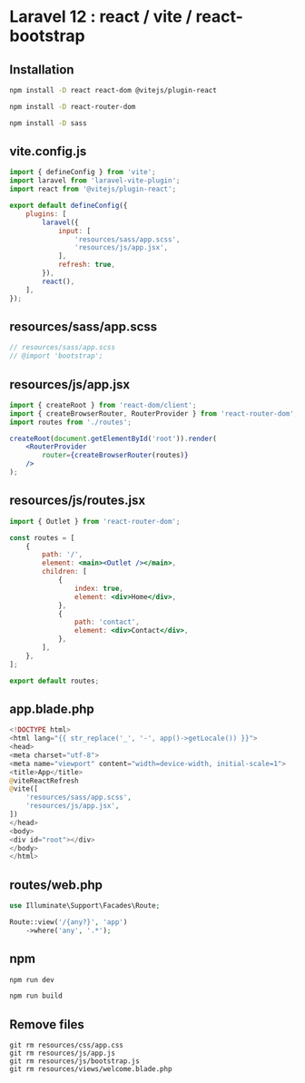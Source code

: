 # Laravel 12 : react / vite / react-bootstrap

## Installation

```sh
npm install -D react react-dom @vitejs/plugin-react

npm install -D react-router-dom

npm install -D sass
```

## vite.config.js

```js
import { defineConfig } from 'vite';
import laravel from 'laravel-vite-plugin';
import react from '@vitejs/plugin-react';

export default defineConfig({
    plugins: [
        laravel({
            input: [
                'resources/sass/app.scss',
                'resources/js/app.jsx',
            ],
            refresh: true,
        }),
        react(),
    ],
});
```

## resources/sass/app.scss

```scss
// resources/sass/app.scss
// @import 'bootstrap';
```

## resources/js/app.jsx

```jsx
import { createRoot } from 'react-dom/client';
import { createBrowserRouter, RouterProvider } from 'react-router-dom';
import routes from './routes';

createRoot(document.getElementById('root')).render(
    <RouterProvider
        router={createBrowserRouter(routes)}
    />
);
```

## resources/js/routes.jsx

```jsx
import { Outlet } from 'react-router-dom';

const routes = [
    {
        path: '/',
        element: <main><Outlet /></main>,
        children: [
            {
                index: true,
                element: <div>Home</div>,
            },
            {
                path: 'contact',
                element: <div>Contact</div>,
            },
        ],
    },
];

export default routes;
```

## app.blade.php

```php
<!DOCTYPE html>
<html lang="{{ str_replace('_', '-', app()->getLocale()) }}">
<head>
<meta charset="utf-8">
<meta name="viewport" content="width=device-width, initial-scale=1">
<title>App</title>
@viteReactRefresh
@vite([
    'resources/sass/app.scss',
    'resources/js/app.jsx',
])
</head>
<body>
<div id="root"></div>
</body>
</html>
```

## routes/web.php

```php
use Illuminate\Support\Facades\Route;

Route::view('/{any?}', 'app')
    ->where('any', '.*');
```

## npm

```sh
npm run dev
```

```sh
npm run build
```

## Remove files

```
git rm resources/css/app.css
git rm resources/js/app.js
git rm resources/js/bootstrap.js
git rm resources/views/welcome.blade.php
```
